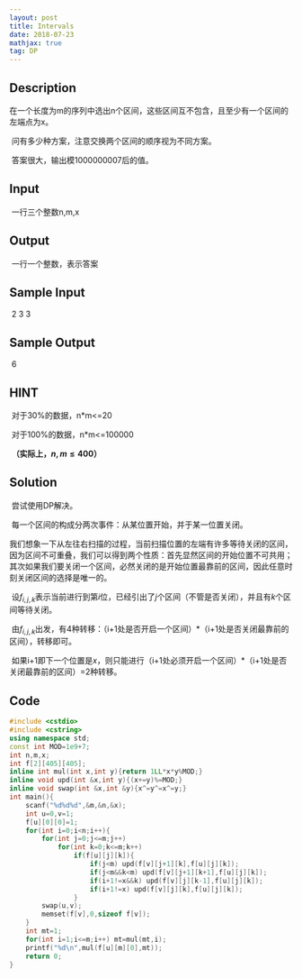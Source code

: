 ```yaml
---
layout: post
title: Intervals
date: 2018-07-23
mathjax: true
tag: DP
---
```

## Description

​	在一个长度为m的序列中选出n个区间，这些区间互不包含，且至少有一个区间的左端点为x。

​	问有多少种方案，注意交换两个区间的顺序视为不同方案。

​	答案很大，输出模1000000007后的值。

## Input

​	一行三个整数n,m,x

 ## Output

​	一行一个整数，表示答案 

## Sample Input

​	2 3 3

## Sample Output

​	6

## HINT

​	对于30%的数据，n*m<=20

​	对于100%的数据，n*m<=100000

​	**（实际上，$n,m\le 400$）**




<!-- more -->
## Solution

​	尝试使用DP解决。

​	每一个区间的构成分两次事件：从某位置开始，并于某一位置关闭。

​	我们想象一下从左往右扫描的过程，当前扫描位置的左端有许多等待关闭的区间，因为区间不可重叠，我们可以得到两个性质：首先显然区间的开始位置不可共用；其次如果我们要关闭一个区间，必然关闭的是开始位置最靠前的区间，因此任意时刻关闭区间的选择是唯一的。

​	设$f_{i,j,k}​$表示当前进行到第$i​$位，已经引出了$j​$个区间（不管是否关闭），并且有$k​$个区间等待关闭。

​	由$f_{i,j,k}$出发，有4种转移：（i+1处是否开启一个区间）\*（i+1处是否关闭最靠前的区间），转移即可。

​	如果i+1即下一个位置是$x$，则只能进行（i+1处必须开启一个区间）*（i+1处是否关闭最靠前的区间）=2种转移。



## Code

```c++
#include <cstdio>
#include <cstring>
using namespace std;
const int MOD=1e9+7;
int n,m,x;
int f[2][405][405];
inline int mul(int x,int y){return 1LL*x*y%MOD;}
inline void upd(int &x,int y){(x+=y)%=MOD;}
inline void swap(int &x,int &y){x^=y^=x^=y;}
int main(){
    scanf("%d%d%d",&m,&n,&x);   
    int u=0,v=1;    
    f[u][0][0]=1;
    for(int i=0;i<n;i++){
        for(int j=0;j<=m;j++)
            for(int k=0;k<=m;k++)
                if(f[u][j][k]){
                    if(j<m) upd(f[v][j+1][k],f[u][j][k]);
                    if(j<m&&k<m) upd(f[v][j+1][k+1],f[u][j][k]);
                    if(i+1!=x&&k) upd(f[v][j][k-1],f[u][j][k]);
                    if(i+1!=x) upd(f[v][j][k],f[u][j][k]);
                }
        swap(u,v);
        memset(f[v],0,sizeof f[v]);
    }
    int mt=1;
    for(int i=1;i<=m;i++) mt=mul(mt,i);
    printf("%d\n",mul(f[u][m][0],mt));
    return 0;
}
```

